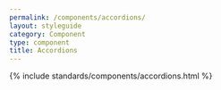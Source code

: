 ```yaml
---
permalink: /components/accordions/
layout: styleguide
category: Component
type: component
title: Accordions
---
```


{% include standards/components/accordions.html %}

